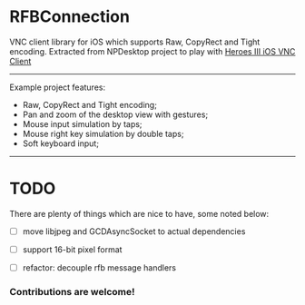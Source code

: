 RFBConnection
=========

VNC client library for iOS which supports Raw, CopyRect and Tight encoding. Extracted from NPDesktop project to play with [Heroes III iOS VNC Client](https://github.com/ReDetection/HeroesClient)

---

Example project features:

* Raw, CopyRect and Tight encoding;
* Pan and zoom of the desktop view with gestures;
* Mouse input simulation by taps;
* Mouse right key simulation by double taps;
* Soft keyboard input;

---

TODO
====

There are plenty of things which are nice to have, some noted below:

 - [ ] move libjpeg and GCDAsyncSocket to actual dependencies
 - [ ] support 16-bit pixel format 
 - [ ] refactor: decouple rfb message handlers



### Contributions are welcome!
